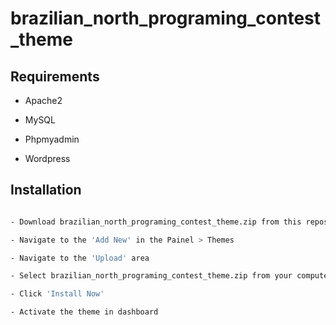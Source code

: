 # brazilian_north_programing_contest_theme

## Requirements

- Apache2

- MySQL

- Phpmyadmin

- Wordpress

## Installation

```bash

- Download brazilian_north_programing_contest_theme.zip from this repository.

- Navigate to the 'Add New' in the Painel > Themes

- Navigate to the 'Upload' area

- Select brazilian_north_programing_contest_theme.zip from your computer

- Click 'Install Now'

- Activate the theme in dashboard
```
